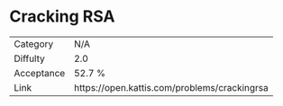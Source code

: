 # Cracking RSA

<table>
    <tr>
        <td>Category</td>
        <td>N/A</td>
    </tr>
    <tr>
        <td>Diffulty</td>
        <td>2.0</td>
    </tr>
    <tr>
        <td>Acceptance</td>
        <td>52.7 %</td>
    </tr>
    <tr>
        <td>Link</td>
        <td>https://open.kattis.com/problems/crackingrsa</td>
    </tr>
</table>
